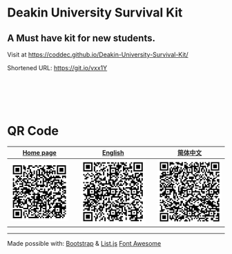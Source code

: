 # Deakin University Survival Kit
## A Must have kit for new students.

Visit at https://coddec.github.io/Deakin-University-Survival-Kit/

Shortened URL: https://git.io/vxx1Y  


<br>
<br>


<br>
<br>


# QR Code

| [Home page](https://coddec.github.io/Deakin-University-Survival-Kit/)  |   | [English](https://coddec.github.io/Deakin-University-Survival-Kit/q-en.htm)  |   | [简体中文](https://coddec.github.io/Deakin-University-Survival-Kit/q-zh-hans.htm)  |
|:-:|:-:|:-:|:-:|:-:|
| [![alt text](./img/qr-index.png)](https://coddec.github.io/Deakin-University-Survival-Kit/)  |   | [![alt text](./img/qr-q-en.png)](https://coddec.github.io/Deakin-University-Survival-Kit/q-en.htm)  |   | [![alt text](./img/qr-q-zh-hans.png)](https://coddec.github.io/Deakin-University-Survival-Kit/q-zh-hans.htm)  |

---
Made possible with: [Bootstrap](https://getbootstrap.com/) & [List.js](http://listjs.com) [Font Awesome](https://fontawesome.com/)
